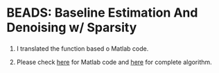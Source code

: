 # BEADS: Baseline Estimation And Denoising w/ Sparsity 
### 

1. I translated the function based o Matlab code.

2. Please check [here](https://www.mathworks.com/matlabcentral/fileexchange/49974-beads--baseline-estimation-and-denoising-w--sparsity--chromatogram-signals-) for Matlab code and [here](http://eeweb.poly.edu/iselesni/pubs/BEADS_2014.pdf) for complete algorithm.
